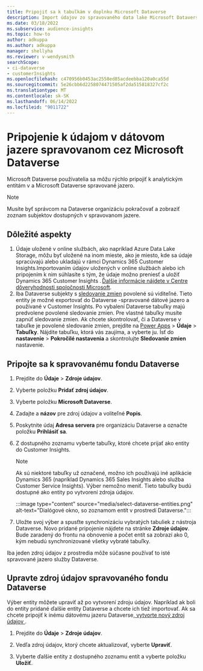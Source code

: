 ```yaml
---
title: Pripojiť sa k tabuľkám v doplnku Microsoft Dataverse
description: Import údajov zo spravovaného data lake Microsoft Dataverse.
ms.date: 03/18/2022
ms.subservice: audience-insights
ms.topic: how-to
author: adkuppa
ms.author: adkuppa
manager: shellyha
ms.reviewer: v-wendysmith
searchScope:
- ci-dataverse
- customerInsights
ms.openlocfilehash: c470956b0453ac2558ed85acdeebba120a0ca55d
ms.sourcegitcommit: 5e26cbb6d2258074471505af2da515818327cf2c
ms.translationtype: MT
ms.contentlocale: sk-SK
ms.lasthandoff: 06/14/2022
ms.locfileid: "9011722"
---
```

# <a name="connect-to-data-in-a-microsoft-dataverse-managed-data-lake"></a>Pripojenie k údajom v dátovom jazere spravovanom cez Microsoft Dataverse

Microsoft Dataverse používatelia sa môžu rýchlo pripojiť k analytickým entitám v a Microsoft Dataverse spravované jazero.

> [!NOTE]
> Musíte byť správcom na Dataverse organizáciu pokračovať a zobraziť zoznam subjektov dostupných v spravovanom jazere.

## <a name="important-considerations"></a>Dôležité aspekty

1. Údaje uložené v online službách, ako napríklad Azure Data Lake Storage, môžu byť uložené na inom mieste, ako je miesto, kde sa údaje spracúvajú alebo ukladajú v rámci Dynamics 365 Customer Insights.Importovaním údajov uložených v online službách alebo ich pripojením k nim súhlasíte s tým, že údaje možno preniesť a uložiť Dynamics 365 Customer Insights . [Ďalšie informácie nájdete v Centre dôveryhodnosti spoločnosti Microsoft](https://www.microsoft.com/trust-center).
2. Iba Dataverse subjekty s [sledovanie zmien](/power-platform/admin/enable-change-tracking-control-data-synchronization) povolené sú viditeľné. Tieto entity je možné exportovať do Dataverse -spravované dátové jazero a používané v Customer Insights. Po vybalení Dataverse tabuľky majú predvolene povolené sledovanie zmien. Pre vlastné tabuľky musíte zapnúť sledovanie zmien. Ak chcete skontrolovať, či a Dataverse v tabuľke je povolené sledovanie zmien, prejdite na [Power Apps](https://make.powerapps.com) > **Údaje** > **Tabuľky**. Nájdite tabuľku, ktorá vás zaujíma, a vyberte ju. Ísť do **nastavenie** > **Pokročilé nastavenia** a skontrolujte **Sledovanie zmien** nastavenie.

## <a name="connect-to-a-dataverse-managed-lake"></a>Pripojte sa k spravovanému fondu Dataverse

1. Prejdite do **Údaje** > **Zdroje údajov**.

1. Vyberte položku **Pridať zdroj údajov**.

1. Vyberte položku **Microsoft Dataverse**.

1. Zadajte a **názov** pre zdroj údajov a voliteľné **Popis**.

1. Poskytnite údaj **Adresa servera** pre organizáciu Dataverse a označte položku **Prihlásiť sa**.

1. Z dostupného zoznamu vyberte tabuľky, ktoré chcete prijať ako entity do Customer Insights.

   > [!NOTE]
   > Ak sú niektoré tabuľky už označené, možno ich používajú iné aplikácie Dynamics 365 (napríklad Dynamics 365 Sales Insights alebo služba Customer Service Insights). Výber nemožno meniť. Tieto tabuľky budú dostupné ako entity po vytvorení zdroja údajov.

    :::image type="content" source="media/select-dataverse-entities.png" alt-text="Dialógové okno, so zoznamom entít v prostredí Dataverse.":::

1. Uložte svoj výber a spusťte synchronizáciu vybratých tabuliek z nástroja Dataverse. Novo pridané pripojenie nájdete na stránke **Zdroje údajov**. Bude zaradený do frontu na obnovenie a počet entít sa zobrazí ako 0, kým nebudú synchronizované všetky vybraté tabuľky.

Iba jeden zdroj údajov z prostredia môže súčasne používať to isté spravované jazero služby Dataverse.

## <a name="edit-a-dataverse-managed-lake-data-source"></a>Upravte zdroj údajov spravovaného fondu Dataverse

Výber entity môžete upraviť až po vytvorení zdroju údajov. Napríklad ak boli do entity pridané ďalšie entity Dataverse a chcete ich tiež importovať.
Ak sa chcete pripojiť k inému dátovému jazeru Dataverse,[ vytvorte nový zdroj údajov ](#connect-to-a-dataverse-managed-lake).

1. Prejdite do **Údaje** > **Zdroje údajov**.

1. Vedľa zdroj údajov, ktorý chcete aktualizovať, vyberte **Upraviť**.

1. Vyberte ďalšie entity z dostupného zoznamu entít a vyberte položku **Uložiť**.

